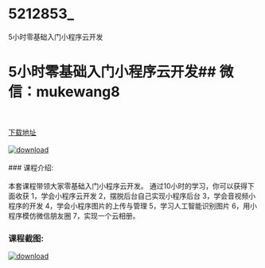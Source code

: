 # 5212853_
5小时零基础入门小程序云开发
# 5小时零基础入门小程序云开发## 微信：mukewang8
<br/></br>[下载地址](http://www.36tz.cn/article/5212853 "下载地址")
<br/></br>[![download](http://36tz.cn/muke_img/2020_05_12345-300x202.jpg "下载地址")](http://www.36tz.cn/article/5212853 "下载地址")
<br/></br>### 课程介绍:<br/></br>本套课程带领大家零基础入门小程序云开发。
通过10小时的学习，你可以获得下面收获
1，学会小程序云开发
2，摆脱后台自己实现小程序后台
3，学会音视频小程序的开发
4，学会小程序图片的上传与管理
5，学习人工智能识别图片
6，用小程序模仿微信朋友圈
7，实现一个云相册。

### 课程截图:
[![download](http://36tz.cn/muke_img/2020_05_1-42.png "下载地址")](http://www.36tz.cn/article/5212853 "下载地址")
